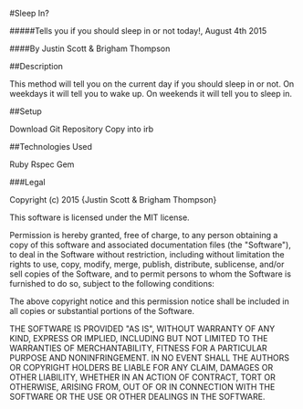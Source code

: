 #Sleep In?

#####Tells you if you should sleep in or not today!, August 4th 2015

####By Justin Scott & Brigham Thompson

##Description

This method will tell you on the current day if you should sleep in or not. On weekdays it will tell you to wake up. On weekends it will tell you to sleep in.

##Setup

Download Git Repository
Copy into irb

##Technologies Used

Ruby
Rspec Gem

###Legal

Copyright (c) 2015 {Justin Scott & Brigham Thompson}

This software is licensed under the MIT license.

Permission is hereby granted, free of charge, to any person obtaining a copy of this software and associated documentation files (the "Software"), to deal in the Software without restriction, including without limitation the rights to use, copy, modify, merge, publish, distribute, sublicense, and/or sell copies of the Software, and to permit persons to whom the Software is furnished to do so, subject to the following conditions:

The above copyright notice and this permission notice shall be included in all copies or substantial portions of the Software.

THE SOFTWARE IS PROVIDED "AS IS", WITHOUT WARRANTY OF ANY KIND, EXPRESS OR IMPLIED, INCLUDING BUT NOT LIMITED TO THE WARRANTIES OF MERCHANTABILITY, FITNESS FOR A PARTICULAR PURPOSE AND NONINFRINGEMENT. IN NO EVENT SHALL THE AUTHORS OR COPYRIGHT HOLDERS BE LIABLE FOR ANY CLAIM, DAMAGES OR OTHER LIABILITY, WHETHER IN AN ACTION OF CONTRACT, TORT OR OTHERWISE, ARISING FROM, OUT OF OR IN CONNECTION WITH THE SOFTWARE OR THE USE OR OTHER DEALINGS IN THE SOFTWARE.
